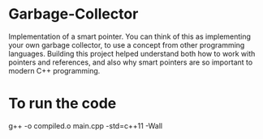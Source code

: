 # Garbage-Collector
Implementation of a smart pointer. You can think of this as implementing your own garbage collector, to use a concept from other programming languages. Building this project helped understand both how to work with pointers and references, and also why smart pointers are so important to modern C++ programming. 

# To run the code
g++ -o compiled.o main.cpp -std=c++11 -Wall
